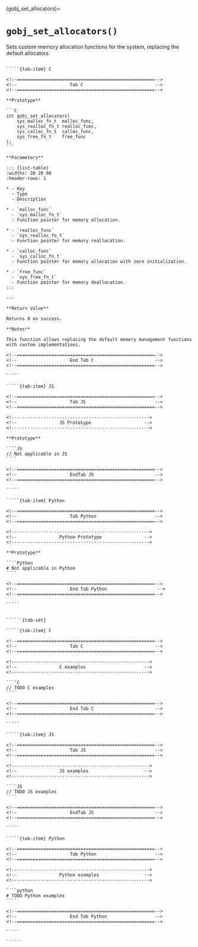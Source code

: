 <!-- ============================================================== -->
(gobj_set_allocators)=
# `gobj_set_allocators()`
<!-- ============================================================== -->

Sets custom memory allocation functions for the system, replacing the default allocators.

<!------------------------------------------------------------>
<!--                    Prototypes                          -->
<!------------------------------------------------------------>

``````{tab-set}

`````{tab-item} C

<!--====================================================-->
<!--                    Tab C                           -->
<!--====================================================-->

**Prototype**

```C
int gobj_set_allocators(
    sys_malloc_fn_t  malloc_func,
    sys_realloc_fn_t realloc_func,
    sys_calloc_fn_t  calloc_func,
    sys_free_fn_t    free_func
);
```

**Parameters**

::: {list-table}
:widths: 20 20 60
:header-rows: 1

* - Key
  - Type
  - Description

* - `malloc_func`
  - `sys_malloc_fn_t`
  - Function pointer for memory allocation.

* - `realloc_func`
  - `sys_realloc_fn_t`
  - Function pointer for memory reallocation.

* - `calloc_func`
  - `sys_calloc_fn_t`
  - Function pointer for memory allocation with zero initialization.

* - `free_func`
  - `sys_free_fn_t`
  - Function pointer for memory deallocation.
:::

---

**Return Value**

Returns 0 on success.

**Notes**

This function allows replacing the default memory management functions with custom implementations.

<!--====================================================-->
<!--                    End Tab C                       -->
<!--====================================================-->

`````

`````{tab-item} JS

<!--====================================================-->
<!--                    Tab JS                          -->
<!--====================================================-->

<!---------------------------------------------------->
<!--                JS Prototype                    -->
<!---------------------------------------------------->

**Prototype**

````JS
// Not applicable in JS
````

<!--====================================================-->
<!--                    EndTab JS                       -->
<!--====================================================-->

`````

`````{tab-item} Python

<!--====================================================-->
<!--                    Tab Python                      -->
<!--====================================================-->

<!---------------------------------------------------->
<!--                Python Prototype                -->
<!---------------------------------------------------->

**Prototype**

````Python
# Not applicable in Python
````

<!--====================================================-->
<!--                    End Tab Python                   -->
<!--====================================================-->

`````

``````

<!------------------------------------------------------------>
<!--                    Examples                            -->
<!------------------------------------------------------------>

```````{dropdown} Examples

``````{tab-set}

`````{tab-item} C

<!--====================================================-->
<!--                    Tab C                           -->
<!--====================================================-->

<!---------------------------------------------------->
<!--                C examples                      -->
<!---------------------------------------------------->

````C
// TODO C examples
````

<!--====================================================-->
<!--                    End Tab C                       -->
<!--====================================================-->

`````

`````{tab-item} JS

<!--====================================================-->
<!--                    Tab JS                          -->
<!--====================================================-->

<!---------------------------------------------------->
<!--                JS examples                     -->
<!---------------------------------------------------->

````JS
// TODO JS examples
````

<!--====================================================-->
<!--                    EndTab JS                       -->
<!--====================================================-->

`````

`````{tab-item} Python

<!--====================================================-->
<!--                    Tab Python                      -->
<!--====================================================-->

<!---------------------------------------------------->
<!--                Python examples                 -->
<!---------------------------------------------------->

````python
# TODO Python examples
````

<!--====================================================-->
<!--                    End Tab Python                  -->
<!--====================================================-->

`````

``````

```````
